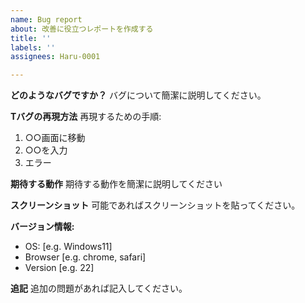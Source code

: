 ```yaml
---
name: Bug report
about: 改善に役立つレポートを作成する
title: ''
labels: ''
assignees: Haru-0001

---
```


**どのようなバグですか？**
バグについて簡潔に説明してください。

**Tバグの再現方法**
再現するための手順:
1. ○○画面に移動
2. ○○を入力
3. エラー

**期待する動作**
期待する動作を簡潔に説明してください

**スクリーンショット**
可能であればスクリーンショットを貼ってください。

**バージョン情報:**
 - OS: [e.g. Windows11]
 - Browser [e.g. chrome, safari]
 - Version [e.g. 22]

**追記**
追加の問題があれば記入してください。
